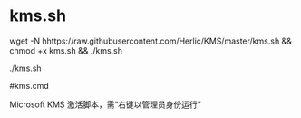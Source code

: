 # kms.sh

wget -N hhttps://raw.githubusercontent.com/Herlic/KMS/master/kms.sh && chmod +x kms.sh && ./kms.sh

./kms.sh

#kms.cmd

Microsoft KMS 激活脚本，需“右键以管理员身份运行”
